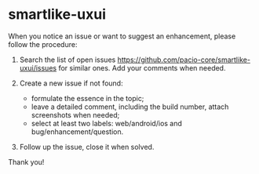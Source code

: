 # smartlike-uxui
When you notice an issue or want to suggest an enhancement, please follow the procedure:

1. Search the list of open issues https://github.com/pacio-core/smartlike-uxui/issues for similar ones. Add your comments when needed.

2. Create a new issue if not found:
    - formulate the essence in the topic;
    - leave a detailed comment, including the build number, attach screenshots when needed;
    - select at least two labels: web/android/ios and bug/enhancement/question.

3. Follow up the issue, close it when solved.

Thank you!
